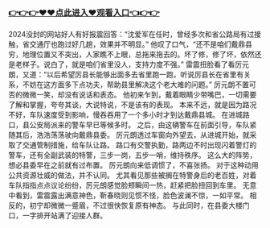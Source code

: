 ### <a href="https://k5t6.com">👉👉👉♥♥点此进入♥观看入口👈👉👉</a>



2024没封的网站好人有好报震回答：“沈爱军在任时，曾经多次和省公路局有过接触，省交通厅也跑过好几趟，效果并不明显。”
他叹了口气，“还不是咱们戴鼎县穷，地理位置又不突出，人家瞧不上眼，总拖来拖去的。坏了修，修了坏，依然还是老样子。说白了，就是咱们省里没人，支持力度不强。”
雷震扭脸看了看厉元朗，又道：“以后希望厉县长能够出面多去省里跑一跑，听说厉县长在省里有关系，不妨在这方面多下点功夫，帮助县里解决这个老大难的问题。”
厉元朗不置可否的微微一笑，却没有说话和表态。
他初来乍到，戴着眼睛少带嘴巴，一切需要了解和掌握，夸夸其谈，大说特说，不是该有的表现。
本来不远，就是因为路况不好，车队速度受到影响，慢吞吞用了一个多小时才到达戴鼎县城。
在进城路口，县公安局派来的警车早已等候多时。
之后，由这辆警车在前面引导，车队紧随其后，浩浩荡荡驶向戴鼎县委。
厉元朗透过车窗向外望去，从进城开始，就采取了交通管制措施，给车队让路。
路口有交警执勤，路两边不时出现闪着警灯的警车，还有全副武装的特警，三步一岗，五步一哨，维持秩序。
这么大的阵势，想必县委早在之前就有过布置。
厉元朗向来低调惯了，不喜张扬。
对于这种动用公共资源壮威的做法，并不认同。
尤其看见那些被搁在特警身后的老百姓，对着车队指指点点议论纷纷，厉元朗感觉脸颊瞬间一热，赶紧把脸扭回到车里。
无意中看到，雷震露出满意神色，靳春晓则见惯不怪，脸色波澜不惊，一如平常。
相反的，初宁却微微一蹙眉，不过很快恢复原有神态。
与此同时，在县委大楼门口，一字排开站满了迎接人群。
